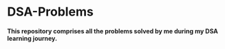 # DSA-Problems

#### This repository comprises all the problems solved by me during my DSA learning journey.

